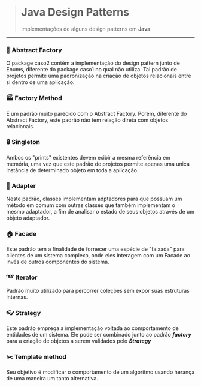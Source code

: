 ># Java Design Patterns
>Implementações de alguns design patterns em __Java__

---

### :hammer: Abstract Factory
O package caso2 contém a implementação do design pattern junto de Enums, diferente do package caso1 no qual não utiliza. Tal padrão de projetos permite uma padronização na criação de objetos relacionais entre si dentro de uma aplicação.

### :factory: Factory Method
É um padrão muito parecido com o Abstract Factory. Porém, diferente do Abstract Factory, este padrão não tem relação direta com objetos relacionais.

### :lock: Singleton
Ambos os "prints" existentes devem exibir a mesma referência em memória, uma vez que este padrão de projetos permite apenas uma unica instância de determinado objeto em toda a aplicação.

### :electric_plug: Adapter
Neste padrão, classes implementam adptadores para que possuam um método em comum com outras classes que também implementam o mesmo adaptador, a fim de analisar o estado de seus objetos através de um objeto adaptador.

### :house: Facade
Este padrão tem a finalidade de fornecer uma espécie de "faixada" para clientes de um sistema complexo, onde eles interagem com um Facade ao invés de outros componentes do sistema.

### :loop: Iterator
Padrão muito utilizado para percorrer coleções sem expor suas estruturas internas.

### :eyeglasses: Strategy
Este padrão emprega a implementação voltada ao comportamento de entidades de um sistema. Ele pode ser combinado junto ao padrão ___factory___ para a criação de objetos a serem validados pelo ___Strategy___

### :scissors: Template method 
Seu objetivo é modificar o comportamento de um algoritmo usando herança de uma maneira um tanto alternativa.